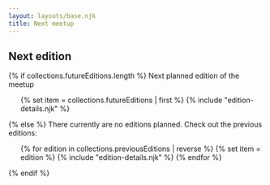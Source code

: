```yaml
---
layout: layouts/base.njk
title: Next meetup
---
```


## Next edition

{% if collections.futureEditions.length %}
Next planned edition of the meetup
<ul>
{% set item = collections.futureEditions | first %}
{% include "edition-details.njk" %}
</ul>
{% else %}
There currently are no editions planned. Check out the previous editions:
<ul>
{% for edition in collections.previousEditions | reverse %}
{% set item = edition %}
{% include "edition-details.njk" %}
{% endfor %}
</ul>
{% endif %}

